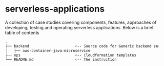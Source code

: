 # serverless-applications
A collection of case studies covering components, features, approaches of developing, testing and operating serverless applications. Below is a brief table of contents

```bash
.
├── backend                     <-- Source code for Generic backend services 
│   ├── aws-container-java-microservice
├── ops                         <-- Cloudformation templates
└── README.md                   <-- The instruction
```
